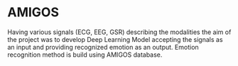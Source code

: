 # AMIGOS
Having various signals (ECG, EEG, GSR) describing the modalities the aim of the project was to develop Deep Learning Model accepting the signals as an input and providing recognized emotion as an output. Emotion recognition method is build using AMIGOS database.


